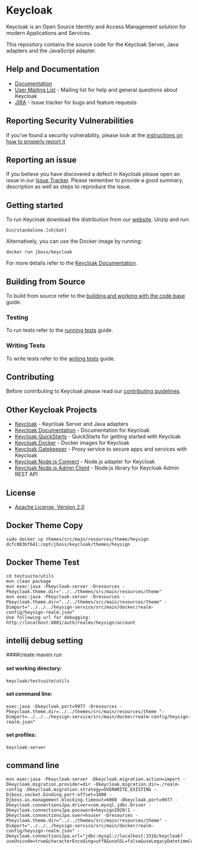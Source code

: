 # Keycloak

Keycloak is an Open Source Identity and Access Management solution for modern Applications and Services.

This repository contains the source code for the Keycloak Server, Java adapters and the JavaScript adapter.


## Help and Documentation

* [Documentation](https://www.keycloak.org/documentation.html)
* [User Mailing List](https://lists.jboss.org/mailman/listinfo/keycloak-user) - Mailing list for help and general questions about Keycloak
* [JIRA](https://issues.jboss.org/projects/KEYCLOAK) - Issue tracker for bugs and feature requests


## Reporting Security Vulnerabilities

If you've found a security vulnerability, please look at the [instructions on how to properly report it](http://www.keycloak.org/security.html)


## Reporting an issue

If you believe you have discovered a defect in Keycloak please open an issue in our [Issue Tracker](https://issues.jboss.org/projects/KEYCLOAK).
Please remember to provide a good summary, description as well as steps to reproduce the issue.


## Getting started

To run Keycloak download the distribution from our [website](https://www.keycloak.org/downloads.html). Unzip and run:

    bin/standalone.[sh|bat] 

Alternatively, you can use the Docker image by running:

    docker run jboss/keycloak
    
For more details refer to the [Keycloak Documentation](https://www.keycloak.org/documentation.html).


## Building from Source

To build from source refer to the [building and working with the code base](docs/building.md) guide.


### Testing

To run tests refer to the [running tests](docs/tests.md) guide.


### Writing Tests

To write tests refer to the [writing tests](docs/tests-development.md) guide.


## Contributing

Before contributing to Keycloak please read our [contributing guidelines](CONTRIBUTING.md).


## Other Keycloak Projects

* [Keycloak](https://github.com/keycloak/keycloak) - Keycloak Server and Java adapters
* [Keycloak Documentation](https://github.com/keycloak/keycloak-documentation) - Documentation for Keycloak
* [Keycloak QuickStarts](https://github.com/keycloak/keycloak-quickstarts) - QuickStarts for getting started with Keycloak
* [Keycloak Docker](https://github.com/jboss-dockerfiles/keycloak) - Docker images for Keycloak
* [Keycloak Gatekeeper](https://github.com/keycloak/keycloak-gatekeeper) - Proxy service to secure apps and services with Keycloak
* [Keycloak Node.js Connect](https://github.com/keycloak/keycloak-nodejs-connect) - Node.js adapter for Keycloak
* [Keycloak Node.js Admin Client](https://github.com/keycloak/keycloak-nodejs-admin-client) - Node.js library for Keycloak Admin REST API


## License

* [Apache License, Version 2.0](https://www.apache.org/licenses/LICENSE-2.0)


## Docker Theme Copy
    sudo docker cp themes/src/main/resources/theme/heysign dcfc003bf641:/opt/jboss/keycloak/themes/heysign

## Docker Theme Test
    cd testsuite/utils
    mvn clean package
    mvn exec:java -Pkeycloak-server -Dresources -Pkeycloak.theme.dir="../../themes/src/main/resources/theme"
    mvn exec:java -Pkeycloak-server -Dresources -Pkeycloak.theme.dir="../../themes/src/main/resources/theme" -Dimport="../../../heysign-service/src/main/docker/realm-config/heysign-realm.json"
    Use following url for debugging: http://localhost:8081/auth/realms/heysign/account

## intellij debug setting

####create maven run 
#### set working directory:
    keycloak/testsuite/utils
#### set command line:
    exec:java -Dkeycloak.port=9977 -Dresources -Pkeycloak.theme.dir=../../themes/src/main/resources/theme "-Dimport=../../../heysign-service/src/main/docker/realm-config/heysign-realm.json"
#### set profiles:
    keycloak-server

## command line
    mvn exec:java -Pkeycloak-server -Dkeycloak.migration.action=import -Dkeycloak.migration.provider=dir -Dkeycloak.migration.dir=./realm-config -Dkeycloak.migration.strategy=OVERWRITE_EXISTING -Djboss.socket.binding.port-offset=1000 -Djboss.as.management.blocking.timeout=6000 -Dkeycloak.port=9977 -Dkeycloak.connectionsJpa.driver=com.mysql.jdbc.Driver -Dkeycloak.connectionsJpa.password=heysign2020!1 -Dkeycloak.connectionsJpa.user=hsuser -Dresources -Pkeycloak.theme.dir="../../themes/src/main/resources/theme" -Dimport="../../../heysign-service/src/main/docker/realm-config/heysign-realm.json" -Dkeycloak.connectionsJpa.url="jdbc:mysql://localhost:3316/keycloak?useUnicode=true&characterEncoding=utf8&useSSL=false&useLegacyDatetimeCode=false&serverTimezone=Asia/Seoul&createDatabaseIfNotExist=true"